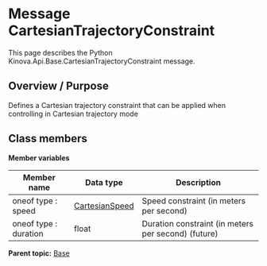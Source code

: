 # Message CartesianTrajectoryConstraint

This page describes the Python Kinova.Api.Base.CartesianTrajectoryConstraint message.

## Overview / Purpose

Defines a Cartesian trajectory constraint that can be applied when controlling in Cartesian trajectory mode

## Class members

 **Member variables** 

|Member name|Data type|Description|
|-----------|---------|-----------|
|oneof type : speed| [CartesianSpeed](msg_Base_CartesianSpeed.md#)|Speed constraint \(in meters per second\)|
|oneof type : duration|float|Duration constraint \(in meters per second\) \(future\)|

**Parent topic:** [Base](../references/summary_Base.md)

